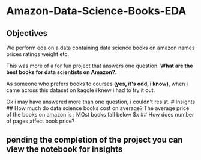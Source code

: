 # Amazon-Data-Science-Books-EDA
## Objectives
<p>We perform eda on a data containing data science books on amazon names prices ratings weight etc.</p><p></p> This was more of a for fun project that answers one question. <strong>What are the best books for data scientists on Amazon?</strong>.</p><p></p>As someone who prefers books to courses <strong>(yes, it's odd, i know)</strong>, when i came across this dataset on kaggle i knew i had to try it out.</p>
Ok i may have answered more than one question, i couldn't resist.
# Insights
## How much do data science books cost on average?
The average price of the books on amazon is :
MOst books fall below $x
## How does number of pages affect book price?



## pending the completion of the project you can view the notebook for insights
